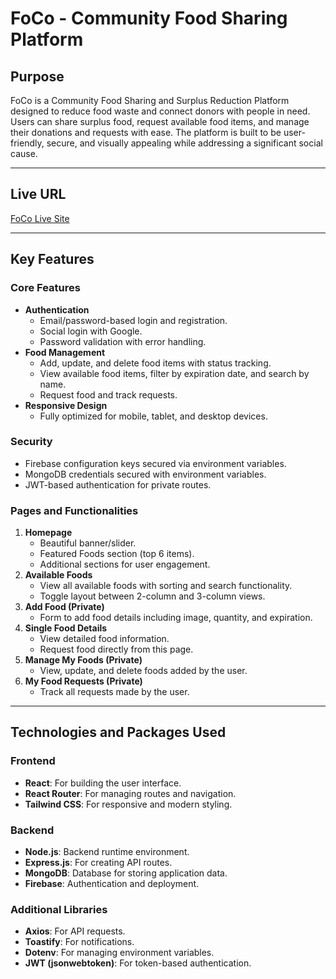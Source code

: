 # FoCo - Community Food Sharing Platform

## Purpose

FoCo is a Community Food Sharing and Surplus Reduction Platform designed to reduce food waste and connect donors with people in need. Users can share surplus food, request available food items, and manage their donations and requests with ease. The platform is built to be user-friendly, secure, and visually appealing while addressing a significant social cause.

---

## Live URL

[FoCo Live Site](https://foody-cart-6c36f.web.app/)

---

## Key Features

### Core Features

- **Authentication**
  - Email/password-based login and registration.
  - Social login with Google.
  - Password validation with error handling.
- **Food Management**
  - Add, update, and delete food items with status tracking.
  - View available food items, filter by expiration date, and search by name.
  - Request food and track requests.
- **Responsive Design**
  - Fully optimized for mobile, tablet, and desktop devices.

### Security

- Firebase configuration keys secured via environment variables.
- MongoDB credentials secured with environment variables.
- JWT-based authentication for private routes.

### Pages and Functionalities

1. **Homepage**
   - Beautiful banner/slider.
   - Featured Foods section (top 6 items).
   - Additional sections for user engagement.
2. **Available Foods**
   - View all available foods with sorting and search functionality.
   - Toggle layout between 2-column and 3-column views.
3. **Add Food (Private)**
   - Form to add food details including image, quantity, and expiration.
4. **Single Food Details**
   - View detailed food information.
   - Request food directly from this page.
5. **Manage My Foods (Private)**
   - View, update, and delete foods added by the user.
6. **My Food Requests (Private)**
   - Track all requests made by the user.

---

## Technologies and Packages Used

### Frontend

- **React**: For building the user interface.
- **React Router**: For managing routes and navigation.
- **Tailwind CSS**: For responsive and modern styling.

### Backend

- **Node.js**: Backend runtime environment.
- **Express.js**: For creating API routes.
- **MongoDB**: Database for storing application data.
- **Firebase**: Authentication and deployment.

### Additional Libraries

- **Axios**: For API requests.
- **Toastify**: For notifications.
- **Dotenv**: For managing environment variables.
- **JWT (jsonwebtoken)**: For token-based authentication.
